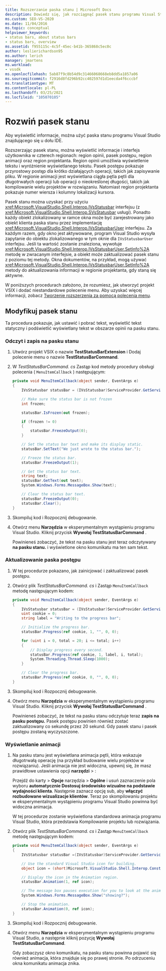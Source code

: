 ```yaml
---
title: Rozszerzanie paska stanu | Microsoft Docs
description: Dowiedz się, jak rozciągnąć pasek stanu programu Visual Studio u dołu IDE, który wyświetla informacje.
ms.custom: SEO-VS-2020
ms.date: 11/04/2016
ms.topic: conceptual
helpviewer_keywords:
- status bars, about status bars
- status bars, overview
ms.assetid: f955115c-4c5f-45ec-b41b-365868c5ec0c
author: leslierichardson95
ms.author: lerich
manager: jmartens
ms.workload:
- vssdk
ms.openlocfilehash: 5ab87f9c8b54d9c31466068668eb8dd5a1857a06
ms.sourcegitcommit: f2916d8fd296b92cc402597d1d1eecda4f6cccbf
ms.translationtype: MT
ms.contentlocale: pl-PL
ms.lasthandoff: 03/25/2021
ms.locfileid: "105070105"
---
```

# <a name="extend-the-status-bar"></a>Rozwiń pasek stanu
Aby wyświetlić informacje, można użyć paska stanu programu Visual Studio znajdującego się u dołu IDE.

 Rozszerzając pasek stanu, można wyświetlić informacje i interfejs użytkownika w czterech regionach: region opinii, pasek postępu, region animacji oraz region projektanta. Region opinii umożliwia wyświetlenie tekstu i wyróżnienie wyświetlanego tekstu. Pasek postępu pokazuje przyrostowy postęp dla krótko działających operacji, takich jak zapisywanie pliku. W regionie animacji jest wyświetlana ciągła pętla pętli dla długotrwałych operacji lub operacji o nieokreślonej długości, takich jak kompilowanie wielu projektów w rozwiązaniu. Natomiast region projektanta pokazuje numer wiersza i kolumny lokalizacji kursora.

 Pasek stanu można uzyskać przy użyciu <xref:Microsoft.VisualStudio.Shell.Interop.IVsStatusbar> interfejsu (z <xref:Microsoft.VisualStudio.Shell.Interop.SVsStatusbar> usługi). Ponadto każdy obiekt zlokalizowany w ramce okna może być zarejestrowany jako obiekt klienta paska stanu przez implementację <xref:Microsoft.VisualStudio.Shell.Interop.IVsStatusbarUser> interfejsu. Za każdym razem, gdy okno jest aktywowane, program Visual Studio wysyła zapytanie do obiektu zlokalizowanego w tym oknie dla `IVsStatusbarUser` interfejsu. Jeśli ta wartość zostanie znaleziona, wywołuje <xref:Microsoft.VisualStudio.Shell.Interop.IVsStatusbarUser.SetInfo%2A> metodę w zwracanym interfejsie, a obiekt może zaktualizować pasek stanu z poziomu tej metody. Okna dokumentów, na przykład, mogą używać <xref:Microsoft.VisualStudio.Shell.Interop.IVsStatusbarUser.SetInfo%2A> metody do aktualizowania informacji w regionie projektanta, gdy staną się aktywne.

 W poniższych procedurach założono, że rozumiesz, jak utworzyć projekt VSIX i dodać niestandardowe polecenie menu. Aby uzyskać więcej informacji, zobacz [Tworzenie rozszerzenia za pomocą polecenia menu](../extensibility/creating-an-extension-with-a-menu-command.md).

## <a name="modify-the-status-bar"></a>Modyfikuj pasek stanu
 Ta procedura pokazuje, jak ustawić i pobrać tekst, wyświetlić tekst statyczny i podświetlić wyświetlany tekst w obszarze opinii na pasku stanu.

### <a name="read-and-write-to-the-status-bar"></a>Odczyt i zapis na pasku stanu

1. Utwórz projekt VSIX o nazwie **TestStatusBarExtension** i Dodaj polecenie menu o nazwie **TestStatusBarCommand**.

2. W *TestStatusBarCommand. cs* Zastąp kod metody procedury obsługi polecenia ( `MenuItemCallback` ) następującym:

    ```csharp
    private void MenuItemCallback(object sender, EventArgs e)
    {
        IVsStatusbar statusBar = (IVsStatusbar)ServiceProvider.GetService(typeof(SVsStatusbar));

        // Make sure the status bar is not frozen
        int frozen;

        statusBar.IsFrozen(out frozen);

        if (frozen != 0)
        {
            statusBar.FreezeOutput(0);
        }

        // Set the status bar text and make its display static.
        statusBar.SetText("We just wrote to the status bar.");

        // Freeze the status bar.
        statusBar.FreezeOutput(1);

        // Get the status bar text.
        string text;
        statusBar.GetText(out text);
        System.Windows.Forms.MessageBox.Show(text);

        // Clear the status bar text.
        statusBar.FreezeOutput(0);
        statusBar.Clear();
    }
    ```

3. Skompiluj kod i Rozpocznij debugowanie.

4. Otwórz menu **Narzędzia** w eksperymentalnym wystąpieniu programu Visual Studio. Kliknij przycisk **Wywołaj TestStatusBarCommand** .

     Powinieneś zobaczyć, że tekst na pasku stanu jest teraz odczytywany **na pasku stanu.** i wyświetlone okno komunikatu ma ten sam tekst.

### <a name="update-the-progress-bar"></a>Aktualizowanie paska postępu

1. W tej procedurze pokazano, jak zainicjować i zaktualizować pasek postępu.

2. Otwórz plik *TestStatusBarCommand. cs* i Zastąp `MenuItemCallback` metodę następującym kodem:

    ```csharp
    private void MenuItemCallback(object sender, EventArgs e)
    {
        IVsStatusbar statusBar = (IVsStatusbar)ServiceProvider.GetService(typeof(SVsStatusbar));
        uint cookie = 0;
        string label = "Writing to the progress bar";

        // Initialize the progress bar.
        statusBar.Progress(ref cookie, 1, "", 0, 0);

        for (uint i = 0, total = 20; i <= total; i++)
        {
            // Display progress every second.
            statusBar.Progress(ref cookie, 1, label, i, total);
            System.Threading.Thread.Sleep(1000);
        }

        // Clear the progress bar.
        statusBar.Progress(ref cookie, 0, "", 0, 0);
    }
    ```

3. Skompiluj kod i Rozpocznij debugowanie.

4. Otwórz menu **Narzędzia** w eksperymentalnym wystąpieniu programu Visual Studio. Kliknij przycisk **Wywołaj TestStatusBarCommand** .

     Powinieneś zobaczyć, że tekst na pasku stanu odczytuje teraz **zapis na pasku postępu.** Pasek postępu powinien również zostać zaktualizowany co sekundę przez 20 sekund. Gdy pasek stanu i pasek postępu zostaną wyczyszczone.

### <a name="display-an-animation"></a>Wyświetlanie animacji

1. Na pasku stanu jest wyświetlana animacja pętli, która wskazuje długotrwałą operację (na przykład budowanie wielu projektów w rozwiązaniu). Jeśli animacja nie jest widoczna, upewnij się, że masz prawidłowe ustawienia opcji **narzędzi**  >   :

     Przejdź do karty   >  **Opcje** narzędzia  >  **Ogólne** i usuń zaznaczenie pola wyboru **automatycznie Dostosuj środowisko wizualne na podstawie wydajności klienta**. Następnie zaznacz opcję sub, aby **włączyć rozbudowane wizualizacje klientów**. Teraz po skompilowaniu projektu w eksperymentalnym wystąpieniu programu Visual Studio powinna być widoczna animacja.

     W tej procedurze zostanie wyświetlona standardowa animacja programu Visual Studio, która przedstawia Kompilowanie projektu lub rozwiązania.

2. Otwórz plik *TestStatusBarCommand. cs* i Zastąp `MenuItemCallback` metodę następującym kodem:

    ```csharp
    private void MenuItemCallback(object sender, EventArgs e)
    {
        IVsStatusbar statusBar =(IVsStatusbar)ServiceProvider.GetService(typeof(SVsStatusbar));

        // Use the standard Visual Studio icon for building.
        object icon = (short)Microsoft.VisualStudio.Shell.Interop.Constants.SBAI_Build;

        // Display the icon in the Animation region.
        statusBar.Animation(1, ref icon);

        // The message box pauses execution for you to look at the animation.
        System.Windows.Forms.MessageBox.Show("showing?");

        // Stop the animation.
        statusBar.Animation(0, ref icon);
    }
    ```

3. Skompiluj kod i Rozpocznij debugowanie.

4. Otwórz menu **Narzędzia** w eksperymentalnym wystąpieniu programu Visual Studio, a następnie kliknij pozycję **Wywołaj TestStatusBarCommand**.

     Gdy zobaczysz okno komunikatu, na pasku stanu powinna pojawić się również animacja, która znajduje się po prawej stronie. Po odrzuceniu okna komunikatu animacja znika.
